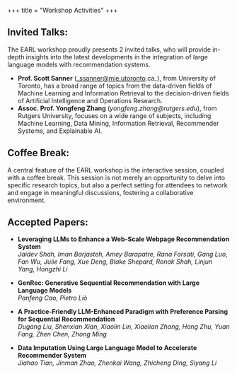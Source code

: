 +++
title = "Workshop Activities"
+++


## Invited Talks:

The EARL workshop proudly presents 2 invited talks, who will provide in-depth insights into the latest developments in the integration of large language models with recommendation systems. 
- **Prof. Scott Sanner** (_ssanner@mie.utoronto.ca_), from University of Toronto, has a broad range of topics from the data-driven fields of Machine Learning and Information Retrieval to the decision-driven fields of Artificial Intelligence and Operations Research. 
- **Assoc. Prof. Yongfeng Zhang** (_yongfeng.zhang@rutgers.edu_), from Rutgers University, focuses on a wide range of subjects, including Machine Learning, Data Mining, Information Retrieval, Recommender Systems, and Explainable AI. 

## Coffee Break:

A central feature of the EARL workshop is the interactive session, coupled with a coffee break. This session is not merely an opportunity to delve into specific research topics, but also a perfect setting for attendees to network and engage in meaningful discussions, fostering a collaborative environment. 

## Accepted Papers:

- **Leveraging LLMs to Enhance a Web-Scale Webpage Recommendation System**  
  *Jaidev Shah, Iman Barjasteh, Amey Barapatre, Rana Forsati, Gang Luo, Fan Wu, Julie Fang, Xue Deng, Blake Shepard, Ronak Shah, Linjun Yang, Hongzhi Li*

- **GenRec: Generative Sequential Recommendation with Large Language Models**  
  *Panfeng Cao, Pietro Liò*

- **A Practice-Friendly LLM-Enhanced Paradigm with Preference Parsing for Sequential Recommendation**  
  *Dugang Liu, Shenxian Xian, Xiaolin Lin, Xiaolian Zhang, Hong Zhu, Yuan Fang, Zhen Chen, Zhong Ming*

- **Data Imputation Using Large Language Model to Accelerate Recommender System**  
  *Jiahao Tian, Jinman Zhao, Zhenkai Wang, Zhicheng Ding, Siyang Li*


<!-- ## Thought-provoking panel discussion:

Moreover, the workshop includes a thought-provoking panel discussion, bringing together a diverse group of experts from both the industry and academic realms. This discussion aims to address the current challenges and future potential of recommendation systems enhanced by large language models, facilitating a rich exchange of ideas and perspectives from different sectors of the field. -->

<!-- ## Q&A:

In an effort to make the panel discussion more interactive and tailored to our audience's interests, we will be collecting questions from participants upon workshop registration. These pre-selected questions will then be posed to our panelists, ensuring that the session is not only engaging but also reflective of the attendees' curiosities and concerns. This approach is designed to create a dynamic and participatory atmosphere, encouraging lively and informed dialogue among all participants.
 -->
